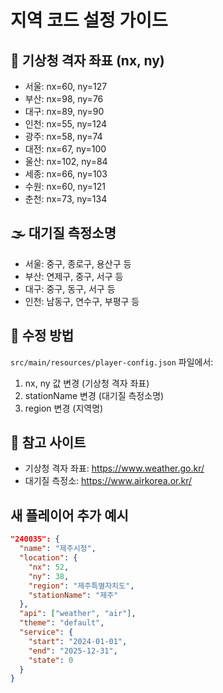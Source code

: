 # 지역 코드 설정 가이드

## 📍 기상청 격자 좌표 (nx, ny)
- 서울: nx=60, ny=127
- 부산: nx=98, ny=76  
- 대구: nx=89, ny=90
- 인천: nx=55, ny=124
- 광주: nx=58, ny=74
- 대전: nx=67, ny=100
- 울산: nx=102, ny=84
- 세종: nx=66, ny=103
- 수원: nx=60, ny=121
- 춘천: nx=73, ny=134

## 🌫️ 대기질 측정소명
- 서울: 중구, 종로구, 용산구 등
- 부산: 연제구, 중구, 서구 등
- 대구: 중구, 동구, 서구 등
- 인천: 남동구, 연수구, 부평구 등

## 📝 수정 방법
`src/main/resources/player-config.json` 파일에서:
1. nx, ny 값 변경 (기상청 격자 좌표)
2. stationName 변경 (대기질 측정소명)
3. region 변경 (지역명)

## 🔗 참고 사이트
- 기상청 격자 좌표: https://www.weather.go.kr/
- 대기질 측정소: https://www.airkorea.or.kr/

## 새 플레이어 추가 예시
```json
"240035": {
  "name": "제주시청",
  "location": {
    "nx": 52,
    "ny": 38,
    "region": "제주특별자치도",
    "stationName": "제주"
  },
  "api": ["weather", "air"],
  "theme": "default",
  "service": {
    "start": "2024-01-01", 
    "end": "2025-12-31",
    "state": 0
  }
}
```